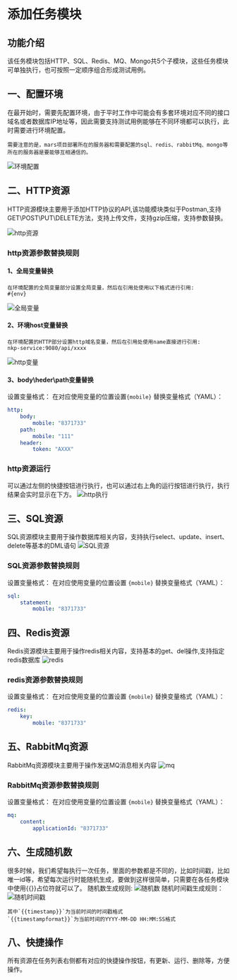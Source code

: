 # 添加任务模块

## 功能介绍

该任务模块包括HTTP、SQL、Redis、MQ、Mongo共5个子模块，这些任务模块可单独执行，也可按照一定顺序组合形成测试用例。

## 一、配置环境

在最开始时，需要先配置环境，由于平时工作中可能会有多套环境对应不同的接口域名或者数据库IP地址等，因此需要支持测试用例能够在不同环境都可以执行，此时需要进行环境配置。

    需要注意的是，mars项目部署所在的服务器和需要配置的sql、redis、rabbitMq、mongo等所在的服务器是要能够互相通信的。
![环境配置](https://res.cloudinary.com/dqhbr3uh3/image/upload/v1603441556/%E7%8E%AF%E5%A2%83%E9%85%8D%E7%BD%AE_ek6iyp.png)

## 二、HTTP资源

HTTP资源模块主要用于添加HTTP协议的API,该功能模块类似于Postman,支持GET\POST\PUT\DELETE方法，支持上传文件，支持gzip压缩，支持参数替换。

![http资源](https://res.cloudinary.com/dqhbr3uh3/image/upload/v1600504694/HTTP%E8%B5%84%E6%BA%90_n25ifm.png)

### http资源参数替换规则

#### 1、全局变量替换

    在环境配置的全局变量部分设置全局变量，然后在引用处使用以下格式进行引用: 
    #{env}

 ![全局变量](https://res.cloudinary.com/dqhbr3uh3/image/upload/v1600506829/%E5%85%A8%E5%B1%80%E5%8F%98%E9%87%8F_fj96wh.png)
  
#### 2、环境host变量替换

    在环境配置的HTTP部分设置http域名变量，然后在引用处使用name直接进行引用:
    nkp-service:9080/api/xxxx
![http变量](https://res.cloudinary.com/dqhbr3uh3/image/upload/v1600507432/http%E5%8F%98%E9%87%8F_sgihii.png)

#### 3、body\heder\path变量替换

设置变量格式： 在对应使用变量的位置设置`{mobile}`
替换变量格式（YAML）：

```Yaml
http:
    body:
        mobile: "8371733"
    path:
        mobile: "111"
    header:
        token: "AXXX"
```

### http资源运行

可以通过左侧的快捷按钮进行执行，也可以通过右上角的运行按钮进行执行，执行结果会实时显示在下方。
![http执行](https://res.cloudinary.com/dqhbr3uh3/image/upload/v1600508980/http%E6%89%A7%E8%A1%8C_yjfq1a.png)

## 三、SQL资源

SQL资源模块主要用于操作数据库相关内容，支持执行select、update、insert、delete等基本的DML语句
![SQL资源](https://res.cloudinary.com/dqhbr3uh3/image/upload/v1600509816/sql_iie7xz.png)

### SQL资源参数替换规则

设置变量格式： 在对应使用变量的位置设置 `{mobile}`
替换变量格式（YAML）：
```Yaml
sql:
    statement:
        mobile: "8371733"
```

## 四、Redis资源

Redis资源模块主要用于操作redis相关内容，支持基本的get、del操作,支持指定redis数据库
![redis](https://res.cloudinary.com/dqhbr3uh3/image/upload/v1600510217/redis_tsgmd8.png)

### redis资源参数替换规则

设置变量格式： 在对应使用变量的位置设置 `{mobile}`
替换变量格式（YAML）：
```Yaml
redis:
    key:
        mobile: "8371733"
```

## 五、RabbitMq资源

RabbitMq资源模块主要用于操作发送MQ消息相关内容
![mq](https://res.cloudinary.com/dqhbr3uh3/image/upload/v1600510405/mq_pberbv.png)

### RabbitMq资源参数替换规则

设置变量格式： 在对应使用变量的位置设置 `{mobile}`
替换变量格式（YAML）：
```Yaml
mq:
    content:
        applicationId: "8371733"
```

## 六、生成随机数

很多时候，我们希望每执行一次任务，里面的参数都是不同的，比如时间戳，比如唯一id等，希望每次运行时能随机生成，要做到这样很简单，只需要在各任务模块中使用{{}}占位符就可以了。
随机数生成规则:
![随机数](https://res.cloudinary.com/dqhbr3uh3/image/upload/v1600510989/%E9%9A%8F%E6%9C%BA%E6%95%B0_zzrbus.png)
随机时间戳生成规则：
![随机时间戳](https://res.cloudinary.com/dqhbr3uh3/image/upload/v1600511044/%E6%97%B6%E9%97%B4%E6%88%B3_ho0eqs.png)

    其中`{{timestamp}}`为当前时间的时间戳格式
    `{{timestampformat}}`为当前时间的YYYY-MM-DD HH:MM:SS格式

## 八、快捷操作

所有资源在任务列表右侧都有对应的快捷操作按钮，有更新、运行、删除等，方便操作。
